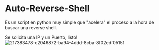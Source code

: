 # Auto-Reverse-Shell

Es un script en python muy simple que "acelera" el proceso a la hora de buscar una reverse shell.

Se solicita una IP y un Puerto, listo!
![217383478-c2046872-ba94-4ddd-8cba-8f02edf05151](https://user-images.githubusercontent.com/131263019/233171878-79fac97f-5595-4ad2-9256-5248f88deb76.png)

